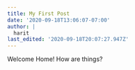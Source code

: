 ```yaml
---
title: My First Post
date: '2020-09-18T13:06:07-07:00'
author: |
  harit
last_edited: '2020-09-18T20:07:27.947Z'
---
```

Welcome Home!
How are things?